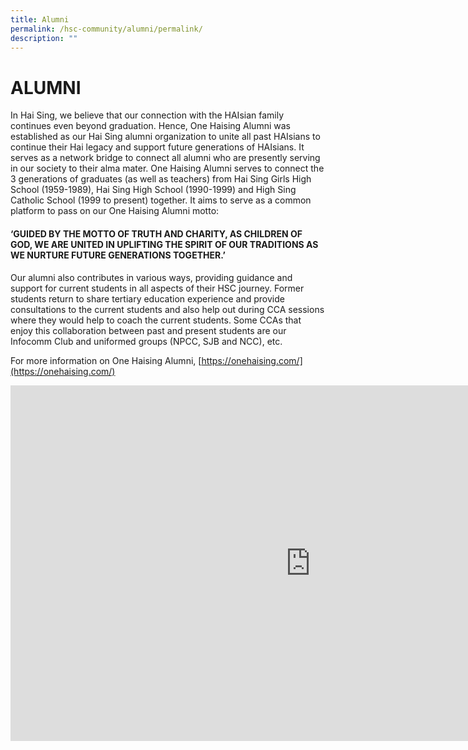 ```yaml
---
title: Alumni
permalink: /hsc-community/alumni/permalink/
description: ""
---
```

ALUMNI
======

In Hai Sing, we believe that our connection with the HAIsian family continues even beyond graduation. Hence, One Haising Alumni was established as our Hai Sing alumni organization to unite all past HAIsians to continue their Hai legacy and support future generations of HAIsians. It serves as a network bridge to connect all alumni who are presently serving in our society to their alma mater. One Haising Alumni serves to connect the 3 generations of graduates (as well as teachers) from Hai Sing Girls High School (1959-1989), Hai Sing High School (1990-1999) and High Sing Catholic School (1999 to present) together. It aims to serve as a common platform to pass on our One Haising Alumni motto:

#### ‘GUIDED BY THE MOTTO OF TRUTH AND CHARITY, AS CHILDREN OF GOD, WE ARE UNITED IN UPLIFTING THE SPIRIT OF OUR TRADITIONS AS WE NURTURE FUTURE GENERATIONS TOGETHER.’

Our alumni also contributes in various ways, providing guidance and support for current students in all aspects of their HSC journey. Former students return to share tertiary education experience and provide consultations to the current students and also help out during CCA sessions where they would help to coach the current students. Some CCAs that enjoy this collaboration between past and present students are our Infocomm Club and uniformed groups (NPCC, SJB and NCC), etc.

  

  

For more information on One Haising Alumni,&nbsp;[https://onehaising.com/](https://onehaising.com/)

<iframe allowfullscreen="true" height="569" width="960" frameborder="0" src="https://docs.google.com/presentation/d/e/2PACX-1vRqNM2WNxnpRuCAUQ-fytMFhTkktTJgGy0FPVDNXXJZJxNDIgc7vKoWeJePztxMwL6XQJvlp4bnIEai/embed?start=false&amp;loop=false&amp;delayms=3000"></iframe>